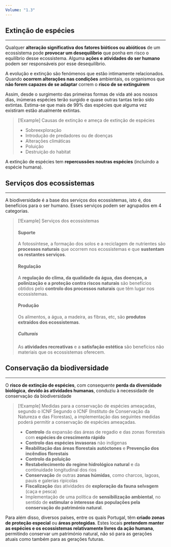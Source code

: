 ```yaml
---
Volume: "1.3"
---
```

## Extinção de espécies
---
Qualquer **alteração significativa dos fatores bióticos ou abióticos** de um ecossistema pode **provocar um desequilíbrio** que ponha em risco o equilíbrio desse ecossistema.
Alguma **ações e atividades do ser humano** podem ser responsáveis por esse desequilíbrio.

A evolução e extinção são fenómenos que estão intimamente relacionados.
Quando **ocorrem alterações nas condições** ambientais, os organismos que **não forem capazes de se adaptar** correm o **risco de se extinguirem**

Assim, desde o surgimento das primeiras formas de vida até aos nossos dias, inúmeras espécies terão surgido e quase outras tantas terão sido extintas. Estima-se que mais de 99% das espécies que alguma vez existiram estão atualmente extintas.

>[!Example] Causas de extinção e ameça de extinção de espécies
>- Sobreexploração
>- Introdução de predadores ou de doenças
>- Alterações climáticas
>- Poluição
>- Destruição do habitat

A extinção de espécies tem **repercussões noutras espécies** (incluindo a espécie humana).

## Serviços dos ecossistemas
---
A biodiversidade é a base dos serviços dos ecossistemas, isto é, dos benefícios para o ser humano. Esses serviços podem ser agrupados em 4 categorias.
>[!Example] Serviços dos ecossistemas
>#### Suporte
>A fotossíntese, a formação dos solos e a reciclagem de nutrientes são **processos naturais** que ocorrem nos ecossistemas e que **sustentam os restantes serviços**.
>
>#### Regulação
>A **regulação do clima, da qualidade da água, das doenças, a polinização e a proteção contra riscos naturais** são benefícios obtidos pelo **controlo dos processos naturais** que têm lugar nos ecossistemas.
>
>#### Produção
>Os alimentos, a água, a madeira, as fibras, etc, são **produtos extraídos dos ecossistemas**.
>
>##### Culturais
>As **atividades recreativas** e a **satisfação estética** são benefícios não materiais que os ecossistemas oferecem. 

## Conservação da biodiversidade
---
O **risco de extinção de espécies**, com consequente **perda da diversidade biológica**, **devido às atividades humanas**, conduziu à necessidade de conservação da biodiversidade

>[!Example] Medidas para a conservação de espécies ameaçadas, segundo o ICNF
>Segundo o ICNF (Instituto de Conservação da Natureza e das Florestas), a implementação das seguintes medidas poderá permitir a conservação de espécies ameaçadas.
>
>- **Controlo** da expansão das áreas de regadio e das zonas florestais com **espécies de crescimento rápido**
>- **Controlo das espécies invasoras** não indígenas
>- **Reabilitação das áreas florestais autóctones** e **Prevenção dos incêndios florestais**
>- **Controlo da poluição**
>- **Restabelecimento do regime hidrológico natural** e da continuidade longitudinal dos rios
>- **Conservação** de outras **zonas húmidas**, como charcos, lagoas, pauis e galerias ripícolas
>- **Fiscalização** das atividades de **exploração da fauna selvagem** (caça e pesca)
>- Implementação de uma política de **sensibilização ambiental**, no sentido de **estimular o interesse das populações pela conservação do património natural**.

Para além disso, diversos países, entre os quais Portugal, têm **criado zonas de proteção especial** ou **áreas protegidas**. Estes locais **pretendem manter as espécies e os ecossistemas relativamente livres da ação humana**, permitindo conservar um património natural, não só para as gerações atuais como também para as gerações futuras.